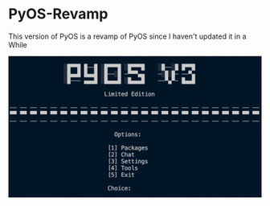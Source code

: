 # PyOS-Revamp
This version of PyOS is a revamp of PyOS since I haven't updated it in a While

![GitHub Logo](/preview.png)